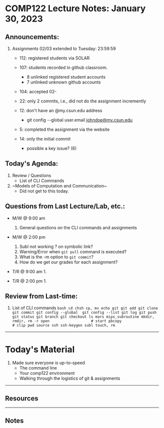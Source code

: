 # COMP122 Lecture Notes: January 30, 2023

## Announcements:
   1. Assignments 02/03 extended to Tuesday: 23:59:59
      - 112: registered students via SOLAR
      - 107: students recorded in github classroom.
        - 8 unlinked registered student accounts
        - 7 unlinked unknown github accounts

      - 104: accepted 02-
      - 22: only 2 commits, i.e., did not do the assignment incremently
      - 12: don't have an @my.csun.edu address 
        - git config --global user.email johndoe@my.csun.edu
      - 5: completed the assignment via the website
      - 14: only the initial commit
        - possible a key issue? (6)

## Today's Agenda:
   1. Review / Questions
      - List of CLI Commands
   1. ~Models of Computation and Communication~
      - Did not get to this today.


## Questions from Last Lecture/Lab, etc.:
   * M/W @ 9:00 am
     1. General questions on the CLI commands and assignments

   * M/W @ 2:00 pm
     1. Subl not working ? on symbolic link?
     1. Warning/Error when `git pull` command is executed?
     1. What is the -m option to `git commit`?
     1. How do we get our grades for each assignment?

   * T/R @ 9:00 am
     1.

   * T/R @ 2:00 pm
     1.

## Review from Last-time:

   1. List of CLI commands
     ```bash
     cd
     chsh
     cp, mv
     echo
     git
     git add
     git clone
     git commit
     git config --global 
     git config --list
     git log
     git push
     git status
     git branch
     git checkout
     ls
     mars
     mips_subroutine
     mkdir, rmdir, rm -r
     open                   # start
     pbcopy                 # clip
     pwd
     source
     ssh
     ssh-keygen
     subl
     touch, rm
     ```

---
# Today's Material
  1. Made sure everyone is up-to-speed
     - The command line
     - Your comp122 environment
     - Walking through the logistics of git & assignments


---
## Resources

---
## Notes
<!-- This section is for students to place their notes -->



